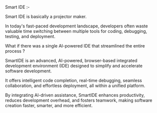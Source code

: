 Smart IDE :- 

Smart IDE is basically a projector maker. 

In today's fast-paced development landscape, developers often waste valuable time switching between multiple tools for coding, debugging, testing, and deployment. 

What if there was a single AI-powered IDE that streamlined the entire process ?  

SmartIDE is an advanced, AI-powered, browser-based integrated development environment (IDE) designed to simplify and accelerate software development. 

It offers intelligent code completion, real-time debugging, seamless collaboration, and effortless deployment, all within a unified platform. 

By integrating AI-driven assistance, SmartIDE enhances productivity, reduces development overhead, and fosters teamwork, making software creation faster, smarter, and more efficient.

